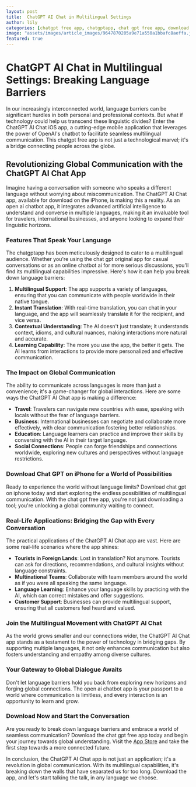 ```yaml
---
layout: post
title:  ChatGPT AI Chat in Multilingual Settings
author: lily
categories: [chatgpt free app, chatgptapp, chat gpt free app, download chat gpt on iphone, open ai chatbot app, chat gpt original app, online chatbot ai]
image: "assets/images/article_images/9647870205a9e71a550a1bbafc8aeffa.jpg"
featured: true
---
```


# ChatGPT AI Chat in Multilingual Settings: Breaking Language Barriers

In our increasingly interconnected world, language barriers can be significant hurdles in both personal and professional contexts. But what if technology could help us transcend these linguistic divides? Enter the ChatGPT AI Chat iOS app, a cutting-edge mobile application that leverages the power of OpenAI's chatbot to facilitate seamless multilingual communication. This chatgpt free app is not just a technological marvel; it's a bridge connecting people across the globe.

## Revolutionizing Global Communication with the ChatGPT AI Chat App

Imagine having a conversation with someone who speaks a different language without worrying about miscommunication. The ChatGPT AI Chat app, available for download on the iPhone, is making this a reality. As an open ai chatbot app, it integrates advanced artificial intelligence to understand and converse in multiple languages, making it an invaluable tool for travelers, international businesses, and anyone looking to expand their linguistic horizons.

### Features That Speak Your Language

The chatgptapp has been meticulously designed to cater to a multilingual audience. Whether you're using the chat gpt original app for casual conversations or as an online chatbot ai for more serious discussions, you'll find its multilingual capabilities impressive. Here's how it can help you break down language barriers:

1. **Multilingual Support**: The app supports a variety of languages, ensuring that you can communicate with people worldwide in their native tongue.
2. **Instant Translation**: With real-time translation, you can chat in your language, and the app will seamlessly translate it for the recipient, and vice versa.
3. **Contextual Understanding**: The AI doesn't just translate; it understands context, idioms, and cultural nuances, making interactions more natural and accurate.
4. **Learning Capability**: The more you use the app, the better it gets. The AI learns from interactions to provide more personalized and effective communication.

### The Impact on Global Communication

The ability to communicate across languages is more than just a convenience; it's a game-changer for global interactions. Here are some ways the ChatGPT AI Chat app is making a difference:

- **Travel**: Travelers can navigate new countries with ease, speaking with locals without the fear of language barriers.
- **Business**: International businesses can negotiate and collaborate more effectively, with clear communication fostering better relationships.
- **Education**: Language learners can practice and improve their skills by conversing with the AI in their target language.
- **Social Connections**: People can forge friendships and connections worldwide, exploring new cultures and perspectives without language restrictions.

### Download Chat GPT on iPhone for a World of Possibilities

Ready to experience the world without language limits? Download chat gpt on iphone today and start exploring the endless possibilities of multilingual communication. With the chat gpt free app, you're not just downloading a tool; you're unlocking a global community waiting to connect.

### Real-Life Applications: Bridging the Gap with Every Conversation

The practical applications of the ChatGPT AI Chat app are vast. Here are some real-life scenarios where the app shines:

- **Tourists in Foreign Lands**: Lost in translation? Not anymore. Tourists can ask for directions, recommendations, and cultural insights without language constraints.
- **Multinational Teams**: Collaborate with team members around the world as if you were all speaking the same language.
- **Language Learning**: Enhance your language skills by practicing with the AI, which can correct mistakes and offer suggestions.
- **Customer Support**: Businesses can provide multilingual support, ensuring that all customers feel heard and valued.

### Join the Multilingual Movement with ChatGPT AI Chat

As the world grows smaller and our connections wider, the ChatGPT AI Chat app stands as a testament to the power of technology in bridging gaps. By supporting multiple languages, it not only enhances communication but also fosters understanding and empathy among diverse cultures.

### Your Gateway to Global Dialogue Awaits

Don't let language barriers hold you back from exploring new horizons and forging global connections. The open ai chatbot app is your passport to a world where communication is limitless, and every interaction is an opportunity to learn and grow.

### Download Now and Start the Conversation

Are you ready to break down language barriers and embrace a world of seamless communication? Download the chat gpt free app today and begin your journey towards global understanding. Visit the [App Store](https://apps.apple.com/us/app/ai-ask-chat-with-ai-bots/id6472484891) and take the first step towards a more connected future.

In conclusion, the ChatGPT AI Chat app is not just an application; it's a revolution in global communication. With its multilingual capabilities, it's breaking down the walls that have separated us for too long. Download the app, and let's start talking the talk, in any language we choose.